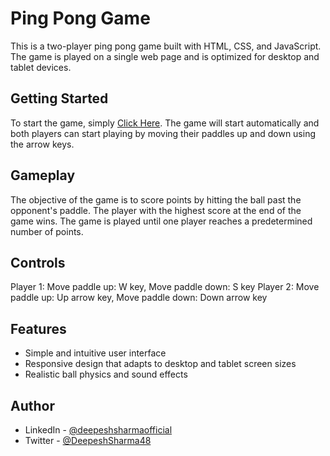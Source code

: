 # Ping Pong Game

This is a two-player ping pong game built with HTML, CSS, and JavaScript. The game is played on a single web page and is optimized for desktop and tablet devices.

## Getting Started
To start the game, simply [Click Here](https://ping-pong-game-deepesh.netlify.app/). The game will start automatically and both players can start playing by moving their paddles up and down using the arrow keys.

## Gameplay
The objective of the game is to score points by hitting the ball past the opponent's paddle. The player with the highest score at the end of the game wins. The game is played until one player reaches a predetermined number of points.

## Controls
Player 1: Move paddle up: W key, Move paddle down: S key
Player 2: Move paddle up: Up arrow key, Move paddle down: Down arrow key

## Features
- Simple and intuitive user interface
- Responsive design that adapts to desktop and tablet screen sizes
- Realistic ball physics and sound effects
<!-- - Score tracker for both players -->


## Author
- LinkedIn - [@deepeshsharmaofficial](https://www.linkedin.com/in/deepeshsharmaofficial/)
- Twitter - [@DeepeshSharma48](https://www.twitter.com/@DeepeshSharma48)